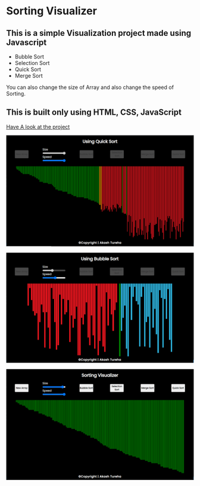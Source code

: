 # Sorting Visualizer

## This is a simple Visualization project made using Javascript

- Bubble Sort
- Selection Sort
- Quick Sort
- Merge Sort

You can also change the size of Array and also change the speed of Sorting.

## This is built only using HTML, CSS, JavaScript

[Have A look at the project](https://mrmischievousx.github.io/Sorting-Visualizer/)

![alt text](/img/First.PNG)

![alt text](/img/Second.PNG)

![alt text](/img/Third.PNG)
